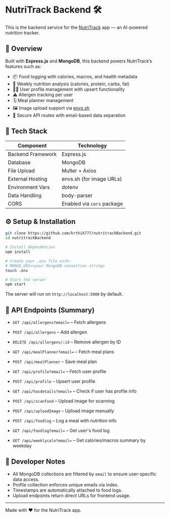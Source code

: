 # NutriTrack Backend 🛠️

This is the backend service for the [NutriTrack](https://github.com/krthik777/nutritrack) app — an AI-powered nutrition tracker.

## 🧩 Overview

Built with **Express.js** and **MongoDB**, this backend powers NutriTrack’s features such as:

- 📦 Food logging with calories, macros, and health metadata
- 🧬 Weekly nutrition analysis (calories, protein, carbs, fat)
- 🧍‍♂️ User profile management with upsert functionality
- ⚠️ Allergen tracking per user
- 🗓 Meal planner management
- 🖼 Image upload support via [envs.sh](https://envs.sh)
- 🔐 Secure API routes with email-based data separation

## 🚀 Tech Stack

| Component        | Technology        |
|------------------|------------------|
| Backend Framework| Express.js       |
| Database         | MongoDB          |
| File Upload      | Multer + Axios   |
| External Hosting | envs.sh (for image URLs) |
| Environment Vars | dotenv           |
| Data Handling    | body-parser      |
| CORS             | Enabled via `cors` package |

## ⚙️ Setup & Installation

```bash
git clone https://github.com/krthik777/nutritrackBackend.git
cd nutritrackBackend

# Install dependencies
npm install

# Create your .env file with:
# MONGO_URI=<your MongoDB connection string>
touch .env

# Start the server
npm start
```

The server will run on `http://localhost:5000` by default.

## 🔌 API Endpoints (Summary)

- `GET /api/allergens?email=` – Fetch allergens
- `POST /api/allergens` – Add allergen
- `DELETE /api/allergens/:id` – Remove allergen by ID

- `GET /api/mealPlanner?email=` – Fetch meal plans
- `POST /api/mealPlanner` – Save meal plan

- `GET /api/profile?email=` – Fetch user profile
- `POST /api/profile` – Upsert user profile

- `GET /api/hasdetails?email=` – Check if user has profile info

- `POST /api/scanfood` – Upload image for scanning
- `POST /api/uploadImage` – Upload image manually

- `POST /api/foodlog` – Log a meal with nutrition info
- `GET /api/foodlog?email=` – Get user's food log

- `GET /api/weeklycalo?email=` – Get calories/macros summary by weekday

## 🧠 Developer Notes

- All MongoDB collections are filtered by `email` to ensure user-specific data access.
- Profile collection enforces unique emails via index.
- Timestamps are automatically attached to food logs.
- Upload endpoints return direct URLs for frontend usage.

---

Made with ❤️ for the NutriTrack app.

